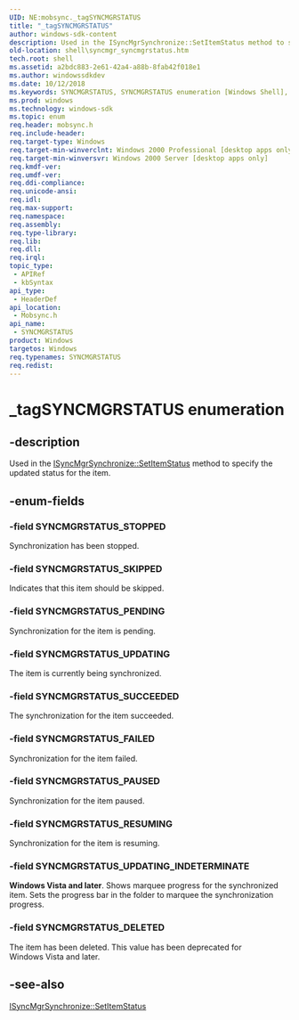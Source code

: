 ```yaml
---
UID: NE:mobsync._tagSYNCMGRSTATUS
title: "_tagSYNCMGRSTATUS"
author: windows-sdk-content
description: Used in the ISyncMgrSynchronize::SetItemStatus method to specify the updated status for the item.
old-location: shell\syncmgr_syncmgrstatus.htm
tech.root: shell
ms.assetid: a2bdc883-2e61-42a4-a88b-8fab42f018e1
ms.author: windowssdkdev
ms.date: 10/12/2018
ms.keywords: SYNCMGRSTATUS, SYNCMGRSTATUS enumeration [Windows Shell], SYNCMGRSTATUS_DELETED, SYNCMGRSTATUS_FAILED, SYNCMGRSTATUS_PAUSED, SYNCMGRSTATUS_PENDING, SYNCMGRSTATUS_RESUMING, SYNCMGRSTATUS_SKIPPED, SYNCMGRSTATUS_STOPPED, SYNCMGRSTATUS_SUCCEEDED, SYNCMGRSTATUS_UPDATING, SYNCMGRSTATUS_UPDATING_INDETERMINATE, _tagSYNCMGRSTATUS, mobsync/SYNCMGRSTATUS, mobsync/SYNCMGRSTATUS_DELETED, mobsync/SYNCMGRSTATUS_FAILED, mobsync/SYNCMGRSTATUS_PAUSED, mobsync/SYNCMGRSTATUS_PENDING, mobsync/SYNCMGRSTATUS_RESUMING, mobsync/SYNCMGRSTATUS_SKIPPED, mobsync/SYNCMGRSTATUS_STOPPED, mobsync/SYNCMGRSTATUS_SUCCEEDED, mobsync/SYNCMGRSTATUS_UPDATING, mobsync/SYNCMGRSTATUS_UPDATING_INDETERMINATE, shell.syncmgr_syncmgrstatus, syncmgr.syncmgrstatus
ms.prod: windows
ms.technology: windows-sdk
ms.topic: enum
req.header: mobsync.h
req.include-header: 
req.target-type: Windows
req.target-min-winverclnt: Windows 2000 Professional [desktop apps only]
req.target-min-winversvr: Windows 2000 Server [desktop apps only]
req.kmdf-ver: 
req.umdf-ver: 
req.ddi-compliance: 
req.unicode-ansi: 
req.idl: 
req.max-support: 
req.namespace: 
req.assembly: 
req.type-library: 
req.lib: 
req.dll: 
req.irql: 
topic_type:
 - APIRef
 - kbSyntax
api_type:
 - HeaderDef
api_location:
 - Mobsync.h
api_name:
 - SYNCMGRSTATUS
product: Windows
targetos: Windows
req.typenames: SYNCMGRSTATUS
req.redist: 
---
```


# _tagSYNCMGRSTATUS enumeration


## -description


Used in the <a href="https://msdn.microsoft.com/311e916c-46a0-4eb2-a5e3-8da417ae7d71">ISyncMgrSynchronize::SetItemStatus</a> method to specify the updated status for the item.


## -enum-fields




### -field SYNCMGRSTATUS_STOPPED

Synchronization has been stopped.


### -field SYNCMGRSTATUS_SKIPPED

Indicates that this item should be skipped.


### -field SYNCMGRSTATUS_PENDING

Synchronization for the item is pending.


### -field SYNCMGRSTATUS_UPDATING

The item is currently being synchronized.


### -field SYNCMGRSTATUS_SUCCEEDED

The synchronization for the item succeeded.


### -field SYNCMGRSTATUS_FAILED

Synchronization for the item failed.


### -field SYNCMGRSTATUS_PAUSED

Synchronization for the item paused.


### -field SYNCMGRSTATUS_RESUMING

Synchronization for the item is resuming.


### -field SYNCMGRSTATUS_UPDATING_INDETERMINATE

<b>Windows Vista and later</b>. Shows marquee progress for the synchronized item. Sets the progress bar in the folder to marquee the synchronization progress.


### -field SYNCMGRSTATUS_DELETED

The item has been deleted. This value has been deprecated for Windows Vista and later.


## -see-also




<a href="https://msdn.microsoft.com/311e916c-46a0-4eb2-a5e3-8da417ae7d71">ISyncMgrSynchronize::SetItemStatus</a>
 

 


